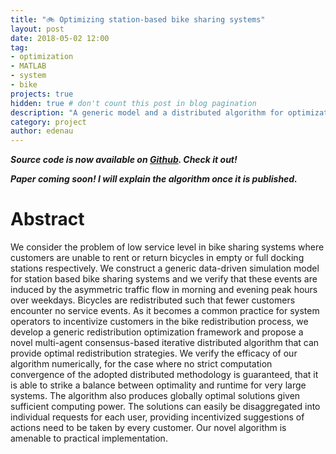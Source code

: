 ```yaml
---
title: "🚲 Optimizing station-based bike sharing systems"
layout: post
date: 2018-05-02 12:00
tag:
- optimization
- MATLAB
- system
- bike
projects: true
hidden: true # don't count this post in blog pagination
description: "A generic model and a distributed algorithm for optimization of station-based bike sharing systems"
category: project
author: edenau
---
```


***Source code is now available on <a href="https://github.com/edenau/Bike-Sharing-Systems-Optimization" target="_blank">Github</a>. Check it out!***

***Paper coming soon! I will explain the algorithm once it is published.***

# Abstract

We consider the problem of low service level in bike sharing systems where customers are unable to rent or return bicycles in empty or full docking stations respectively. We construct a generic data-driven simulation model for station based bike sharing systems and we verify that these events are induced by the asymmetric traffic flow in morning and evening peak hours over weekdays. Bicycles are redistributed such that fewer customers encounter no service events. As it becomes a common practice for system operators to incentivize customers in the bike redistribution process, we develop a generic redistribution optimization framework and propose a novel multi-agent consensus-based iterative distributed algorithm that can provide optimal redistribution strategies. We verify the efficacy of our algorithm numerically, for the case where no strict computation convergence of the adopted distributed methodology is guaranteed, that it is able to strike a balance between optimality and runtime for very large systems. The algorithm also produces globally optimal solutions given sufficient computing power. The solutions can easily be disaggregated into individual requests for each user, providing incentivized suggestions of actions need to be taken by every customer. Our novel algorithm is amenable to practical implementation.
